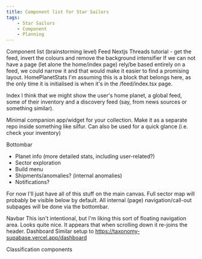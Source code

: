 ```yaml
---
title: Component list for Star Sailors
tags:
    - Star Sailors
    - Component
    - Planning
---
```


Component list (brainstorming level)
Feed
Nextjs Threads tutorial - get the feed, invert the colours and remove the background intensifier
If we can not have a page (let alone the home/index page) rely/be based entirely on a feed, we could narrow it and that would make it easier to find a promising layout.
HomePlanetStats
I'm assuming this is a block that belongs here, as the only time it is initialised is when it's in the /feed/index.tsx  page.

Index
I think that we might show the user's home planet, a global feed, some of their inventory and a discovery feed (say, from news sources or something similar).

Minimal companion app/widget for your collection. Make it as a separate repo inside something like silfur. Can also be used for a quick glance (i.e. check your inventory)


Bottombar
- Planet info (more detailed stats, including user-related?)
- Sector exploration
- Build menu
- Shipments/anomalies? (internal anomalies)
- Notifications?

For now I'll just have all of this stuff on the main canvas. Full sector map will probably be visible below by default. All internal (page) navigation/call-out subpages will be done via the bottombar.

Navbar
This isn't intentional, but I'm liking this sort of floating navigation area. Looks quite nice. It appears that when scrolling down it re-joins the header.
Dashboard
Similar setup to https://taxonomy-supabase.vercel.app/dashboard 

Classification components 